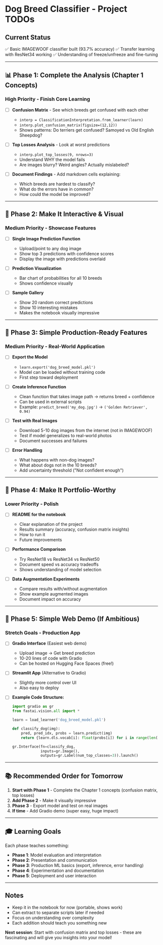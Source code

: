 # Dog Breed Classifier - Project TODOs

## Current Status

✅ Basic IMAGEWOOF classifier built (93.7% accuracy)
✅ Transfer learning with ResNet34 working
✅ Understanding of freeze/unfreeze and fine-tuning

---

## 📊 Phase 1: Complete the Analysis (Chapter 1 Concepts)

### High Priority - Finish Core Learning

- [ ] **Confusion Matrix** - See which breeds get confused with each other
  - `interp = ClassificationInterpretation.from_learner(learn)`
  - `interp.plot_confusion_matrix(figsize=(12,12))`
  - Shows patterns: Do terriers get confused? Samoyed vs Old English Sheepdog?

- [ ] **Top Losses Analysis** - Look at worst predictions
  - `interp.plot_top_losses(9, nrows=3)`
  - Understand WHY the model fails
  - Are images blurry? Weird angles? Actually mislabeled?

- [ ] **Document Findings** - Add markdown cells explaining:
  - Which breeds are hardest to classify?
  - What do the errors have in common?
  - How could the model be improved?

---

## 🎨 Phase 2: Make It Interactive & Visual

### Medium Priority - Showcase Features

- [ ] **Single Image Prediction Function**
  - Upload/point to any dog image
  - Show top 3 predictions with confidence scores
  - Display the image with predictions overlaid

- [ ] **Prediction Visualization**
  - Bar chart of probabilities for all 10 breeds
  - Shows confidence visually

- [ ] **Sample Gallery**
  - Show 20 random correct predictions
  - Show 10 interesting mistakes
  - Makes the notebook visually impressive

---

## 🚀 Phase 3: Simple Production-Ready Features

### Medium Priority - Real-World Application

- [ ] **Export the Model**
  - `learn.export('dog_breed_model.pkl')`
  - Model can be loaded without training code
  - First step toward deployment

- [ ] **Create Inference Function**
  - Clean function that takes image path → returns breed + confidence
  - Can be used in external scripts
  - Example: `predict_breed('my_dog.jpg')` → `('Golden Retriever', 0.94)`

- [ ] **Test with Real Images**
  - Download 5-10 dog images from the internet (not in IMAGEWOOF)
  - Test if model generalizes to real-world photos
  - Document successes and failures

- [ ] **Error Handling**
  - What happens with non-dog images?
  - What about dogs not in the 10 breeds?
  - Add uncertainty threshold ("Not confident enough")

---

## 🎯 Phase 4: Make It Portfolio-Worthy

### Lower Priority - Polish

- [ ] **README for the notebook**
  - Clear explanation of the project
  - Results summary (accuracy, confusion matrix insights)
  - How to run it
  - Future improvements

- [ ] **Performance Comparison**
  - Try ResNet18 vs ResNet34 vs ResNet50
  - Document speed vs accuracy tradeoffs
  - Shows understanding of model selection

- [ ] **Data Augmentation Experiments**
  - Compare results with/without augmentation
  - Show example augmented images
  - Document impact on accuracy

---

## 🌟 Phase 5: Simple Web Demo (If Ambitious)

### Stretch Goals - Production App

- [ ] **Gradio Interface** (Easiest web demo)
  - Upload image → Get breed prediction
  - 10-20 lines of code with Gradio
  - Can be hosted on Hugging Face Spaces (free!)

- [ ] **Streamlit App** (Alternative to Gradio)
  - Slightly more control over UI
  - Also easy to deploy

- [ ] **Example Code Structure:**

  ```python
  import gradio as gr
  from fastai.vision.all import *

  learn = load_learner('dog_breed_model.pkl')

  def classify_dog(img):
      pred, pred_idx, probs = learn.predict(img)
      return {learn.dls.vocab[i]: float(probs[i]) for i in range(len(probs))}

  gr.Interface(fn=classify_dog,
               inputs=gr.Image(),
               outputs=gr.Label(num_top_classes=3)).launch()
  ```

---

## 📚 Recommended Order for Tomorrow

1. **Start with Phase 1** - Complete the Chapter 1 concepts (confusion matrix, top losses)
2. **Add Phase 2** - Make it visually impressive
3. **Phase 3** - Export model and test on real images
4. **If time** - Add Gradio demo (super easy, huge impact)

---

## 🎓 Learning Goals

Each phase teaches something:

- **Phase 1**: Model evaluation and interpretation
- **Phase 2**: Presentation and communication
- **Phase 3**: Production ML basics (export, inference, error handling)
- **Phase 4**: Experimentation and documentation
- **Phase 5**: Deployment and user interaction

---

## Notes

- Keep it in the notebook for now (portable, shows work)
- Can extract to separate scripts later if needed
- Focus on understanding over complexity
- Each addition should teach you something new

**Next session**: Start with confusion matrix and top losses - these are fascinating and will give you insights into your model!
